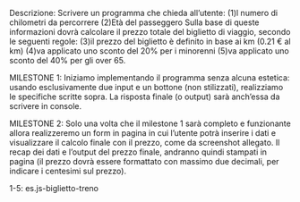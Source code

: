 Descrizione:
Scrivere un programma che chieda all’utente:
(1)l numero di chilometri da percorrere
(2)Età del passeggero
Sulla base di queste informazioni dovrà calcolare il prezzo totale del biglietto di viaggio, secondo le seguenti regole:
(3)il prezzo del biglietto è definito in base ai km (0.21 € al km)
(4)va applicato uno sconto del 20% per i minorenni
(5)va applicato uno sconto del 40% per gli over 65.

MILESTONE 1:
Iniziamo implementando il programma senza alcuna estetica: usando esclusivamente due input e un bottone (non stilizzati), realizziamo le specifiche scritte sopra. La risposta finale (o output) sarà anch’essa da scrivere in console.

MILESTONE 2:
Solo una volta che il milestone 1 sarà completo e funzionante allora realizzeremo un form in pagina in cui l’utente potrà inserire i dati e visualizzare il calcolo finale con il prezzo, come da screenshot allegato. Il recap dei dati e l’output del prezzo finale, andranno quindi stampati in pagina (il prezzo dovrà essere formattato con massimo due decimali, per indicare i centesimi sul prezzo).


1-5: es.js-biglietto-treno
